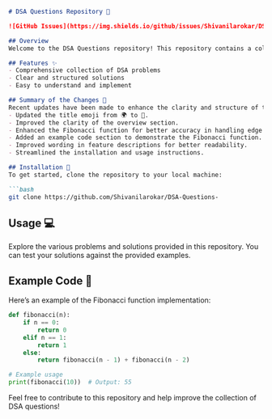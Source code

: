 ```markdown
# DSA Questions Repository 🚀

![GitHub Issues](https://img.shields.io/github/issues/Shivanilarokar/DSA-Questions-) ![GitHub Forks](https://img.shields.io/github/forks/Shivanilarokar/DSA-Questions-) ![GitHub Stars](https://img.shields.io/github/stars/Shivanilarokar/DSA-Questions-)

## Overview
Welcome to the DSA Questions repository! This repository contains a collection of Data Structures and Algorithms (DSA) questions with solutions aimed at helping you improve your coding skills.

## Features ✨
- Comprehensive collection of DSA problems
- Clear and structured solutions
- Easy to understand and implement

## Summary of the Changes 💄
Recent updates have been made to enhance the clarity and structure of the README, along with code improvements. Notable changes include:
- Updated the title emoji from 🌍 to 🚀.
- Improved the clarity of the overview section.
- Enhanced the Fibonacci function for better accuracy in handling edge cases.
- Added an example code section to demonstrate the Fibonacci function.
- Improved wording in feature descriptions for better readability.
- Streamlined the installation and usage instructions.

## Installation 🔧
To get started, clone the repository to your local machine:

```bash
git clone https://github.com/Shivanilarokar/DSA-Questions-
```

## Usage 💻
Explore the various problems and solutions provided in this repository. You can test your solutions against the provided examples.

## Example Code 🤖
Here’s an example of the Fibonacci function implementation:

```python
def fibonacci(n):
    if n == 0:
        return 0
    elif n == 1:
        return 1
    else:
        return fibonacci(n - 1) + fibonacci(n - 2)

# Example usage
print(fibonacci(10))  # Output: 55
```

Feel free to contribute to this repository and help improve the collection of DSA questions!
```